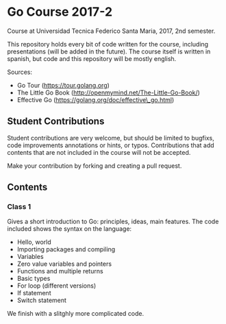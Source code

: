 Go Course 2017-2
================

Course at Universidad Tecnica Federico Santa Maria, 2017, 2nd semester.

This repository holds every bit of code written for the course, including
presentations (will be added in the future). The course itself is written
in spanish, but code and this repository will be mostly english.

Sources:
- Go Tour (https://tour.golang.org)
- The Little Go Book (http://openmymind.net/The-Little-Go-Book/)
- Effective Go (https://golang.org/doc/effective\_go.html)

## Student Contributions

Student contributions are very welcome, but should be limited to bugfixs,
code improvements annotations or hints, or typos. Contributions that add
contents that are not included in the course will not be accepted.

Make your contribution by forking and creating a pull request.

## Contents

### Class 1

Gives a short introduction to Go: principles, ideas, main features. The code
included shows the syntax on the language:
- Hello, world
- Importing packages and compiling
- Variables
- Zero value variables and pointers
- Functions and multiple returns
- Basic types
- For loop (different versions)
- If statement
- Switch statement

We finish with a slitghly more complicated code.

